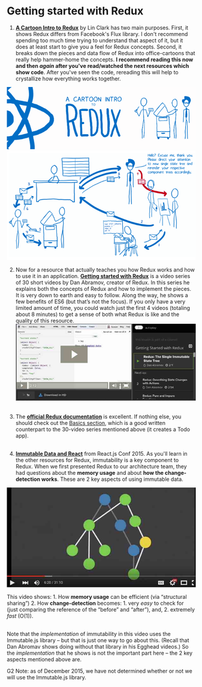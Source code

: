 # Getting started with Redux


1. [**A Cartoon Intro to Redux**](https://code-cartoons.com/a-cartoon-intro-to-redux-3afb775501a6) by Lin Clark has two main purposes.  First, it shows Redux differs from Facebook's Flux library.  I don't recommend spending too much time trying to understand that aspect of it, but it does at least start to give you a feel for Redux concepts. Second, it breaks down the pieces and data flow of Redux into office-cartoons that really help hammer-home the concepts.  **I recommend reading this now and then *again* after you've read/watched the next resources which show code**.  After you've seen the code, rereading this will help to crystallize how everything works together.

 ![](_assets/redux-cartoon.png)
 ![](_assets/redux-cartoon-flow.png)

2. Now for a resource that actually teaches you how Redux works and how to use it in an application.  [**Getting started with Redux**](https://egghead.io/series/getting-started-with-redux) is a video series of 30 short videos by Dan Abramov, creator of Redux.  In this series he explains both the concepts of Redux and how to implement the pieces.  It is very down to earth and easy to follow.  Along the way, he shows a few benefits of ES6 (but that’s not the focus).  If you only have a very limited amount of time, you could watch just the first 4 videos (totaling about 8 minutes) to get a sense of both what Redux is like and the quality of this resource.  
![](_assets/2015-12-18_18-33-59.jpg)
<br /><br />

3. The [**official Redux documentation**](http://rackt.org/redux/index.html) is excellent. If nothing else, you should check out the [Basics section](http://rackt.org/redux/docs/basics/index.html), which is a good written counterpart to the 30-video series mentioned above (it creates a Todo app).
<br /><br />

3. [**Immutable Data and React**](https://www.youtube.com/watch?v=I7IdS-PbEgI) from React.js Conf 2015.  As you'll learn in the other resources for Redux, immutability is a key component to Redux.  When we first presented Redux to our architecture team, they had questions about the **memory usage** and about **how the change-detection works**.  These are 2 key aspects of using immutable data.  

 ![](_assets/2015-12-18_19-00-01.jpg)

 This video shows:
     1. How **memory usage** can be efficient (via “structural sharing”)
     2. How **change-detection** becomes:
        1. very *easy* to check for (just comparing the reference of the “before” and “after”), and,
        2. extremely *fast* (O(1)). 
 <br /><br />
 
 Note that the *implementation* of immutability in this video uses the Immutable.js library – but that is just one way to go about this.  (Recall that Dan Abromav shows doing without that library in his Egghead videos.)  So the *implementation* that he shows is not the important part here – the 2 key aspects mentioned above are.  

 <p class="g2-note"> <span class="g2-note__heading">G2 Note</span>: as of December 2015, we have not determined whether or not we will use the <span class="bold">Immutable.js</span> library.</p>